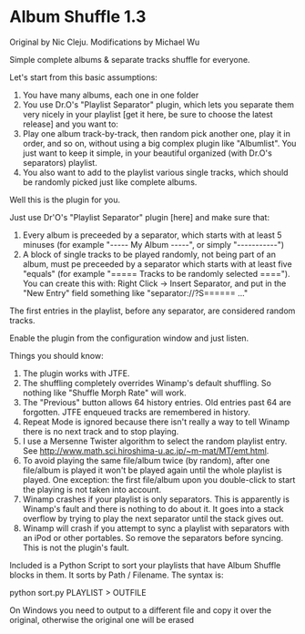 # Album Shuffle 1.3

Original by Nic Cleju. Modifications by Michael Wu

Simple complete albums & separate tracks shuffle for everyone.
 
Let's start from this basic assumptions:

1. You have many albums, each one in one folder
2. You use Dr.O's "Playlist Separator" plugin, which lets you separate them very nicely in your playlist [get it here, be sure to choose the latest release] and you want to:
3. Play one album track-by-track, then random pick another one, play it in order, and so on, without using a big complex plugin like "Albumlist". You just want to keep it simple, in your beautiful organized (with Dr.O's separators) playlist.
4. You also want to add to the playlist various single tracks, which should be randomly picked just like complete albums.

Well this is the plugin for you.

Just use Dr'O's "Playlist Separator" plugin [here] and make sure that:

1. Every album is preceeded by a separator, which starts with at least 5 minuses (for example "----- My Album -----", or simply "-----------")
2. A block of single tracks to be played randomly, not being part of an album, must pe preceeded by a separator which starts with at least five "equals" (for example "===== Tracks to be randomly selected ===="). You can create this with: Right Click -> Insert Separator, and put in the "New Entry" field something like "separator://?S====== ..."

The first entries in the playlist, before any separator, are considered random tracks.

Enable the plugin from the configuration window and just listen.

Things you should know:

1. The plugin works with JTFE.
2. The shuffling completely overrides Winamp's default shuffling. So nothing like "Shuffle Morph Rate" will work.
3. The "Previous" button allows 64 history entries. Old entries past 64 are forgotten. JTFE enqueued tracks are remembered in history.
4. Repeat Mode is ignored because there isn't really a way to tell Winamp there is no next track and to stop playing.
5. I use a Mersenne Twister algorithm to select the random playlist entry. See http://www.math.sci.hiroshima-u.ac.jp/~m-mat/MT/emt.html.
6. To avoid playing the same file/album twice (by random), after one file/album is played it won't be played again until the whole playlist is played. One exception: the first file/album upon you double-click to start the playing is not taken into account.
7. Winamp crashes if your playlist is only separators. This is apparently is Winamp's fault and there is nothing to do about it. It goes into a stack overflow by trying to play the next separator until the stack gives out.
8. Winamp will crash if you attempt to sync a playlist with separators with an iPod or other portables. So remove the separators before syncing. This is not the plugin's fault.

Included is a Python Script to sort your playlists that have Album Shuffle blocks in them. It sorts by Path / Filename. The syntax is:

python sort.py PLAYLIST > OUTFILE
 
On Windows you need to output to a different file and copy it over the original, otherwise the original one will be erased
